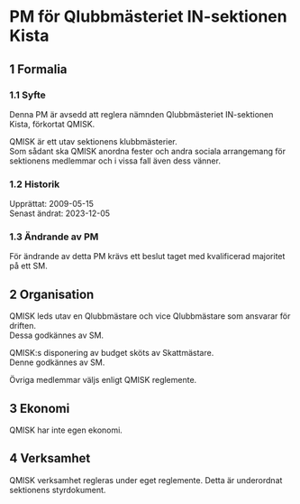 # PM för Qlubbmästeriet IN-sektionen Kista

## 1 Formalia

### 1.1 Syfte

Denna PM är avsedd att reglera nämnden Qlubbmästeriet IN-sektionen Kista, förkortat QMISK.

QMISK är ett utav sektionens klubbmästerier.  
Som sådant ska QMISK anordna fester och andra sociala arrangemang för sektionens medlemmar och i vissa fall även dess vänner.

### 1.2 Historik

Upprättat: 2009-05-15  
Senast ändrat: 2023-12-05

### 1.3 Ändrande av PM

För ändrande av detta PM krävs ett beslut taget med kvalificerad majoritet på ett SM.

## 2 Organisation

QMISK leds utav en Qlubbmästare och vice Qlubbmästare som ansvarar för driften.  
Dessa godkännes av SM.

QMISK:s disponering av budget sköts av Skattmästare.  
Denne godkännes av SM.

Övriga medlemmar väljs enligt QMISK reglemente.

## 3 Ekonomi

QMISK har inte egen ekonomi.

## 4 Verksamhet

QMISK verksamhet regleras under eget reglemente.
Detta är underordnat sektionens styrdokument.
